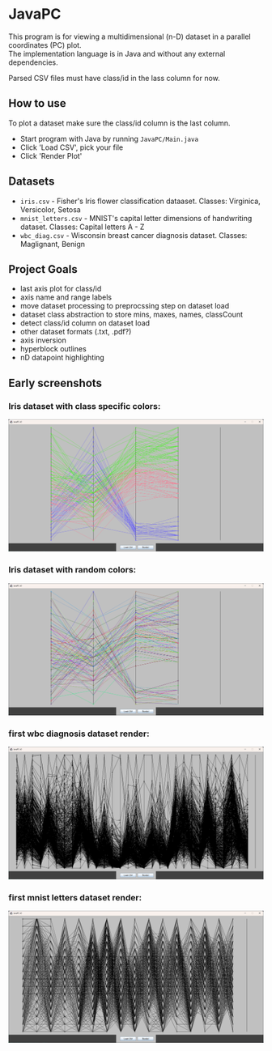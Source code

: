 # JavaPC

This program is for viewing a multidimensional (n-D) dataset in a parallel coordinates (PC) plot.  
The implementation language is in Java and without any external dependencies.  

Parsed CSV files must have class/id in the lass column for now.  

## How to use

To plot a dataset make sure the class/id column is the last column.  
- Start program with Java by running `JavaPC/Main.java`  
- Click 'Load CSV', pick your file  
- Click 'Render Plot'  

## Datasets

- `iris.csv` - Fisher's Iris flower classification dataaset. Classes: Virginica, Versicolor, Setosa  
- `mnist_letters.csv` - MNIST's capital letter dimensions of handwriting dataset. Classes: Capital letters A - Z  
- `wbc_diag.csv` - Wisconsin breast cancer diagnosis dataset. Classes: Maglignant, Benign  

## Project Goals

- last axis plot for class/id   
- axis name and range labels  
- move dataset processing to preprocssing step on dataset load  
- dataset class abstraction to store mins, maxes, names, classCount  
- detect class/id column on dataset load  
- other dataset formats (.txt, .pdf?)
- axis inversion  
- hyperblock outlines  
- nD datapoint highlighting  

## Early screenshots

### Iris dataset with class specific colors:  
![Iris dataset with class specific colors](screenshots/iris_with_class_specific_colors.png)
### Iris dataset with random colors:  
![Iris dataset with random colors](screenshots/iris_with_random_colors.png)
### first wbc diagnosis dataset render:  
![first wbc diag render](screenshots/first_wbc_diag_render.png)
### first mnist letters dataset render:  
![first mnist letters render](screenshots/first_mnist_letters_render.png)
